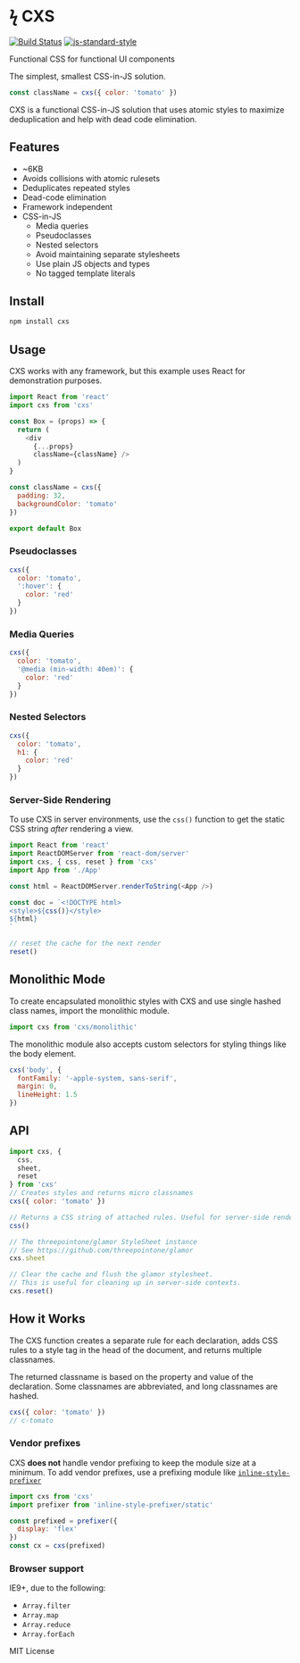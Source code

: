 
# ϟ CXS

[![Build Status](https://travis-ci.org/jxnblk/cxs.svg?branch=master)](https://travis-ci.org/jxnblk/cxs)
[![js-standard-style](https://img.shields.io/badge/code%20style-standard-brightgreen.svg)](http://standardjs.com/)

Functional CSS for functional UI components

The simplest, smallest CSS-in-JS solution.

```js
const className = cxs({ color: 'tomato' })
```

CXS is a functional CSS-in-JS solution that uses atomic styles
to maximize deduplication and help with dead code elimination.

## Features

- ~6KB
- Avoids collisions with atomic rulesets
- Deduplicates repeated styles
- Dead-code elimination
- Framework independent
- CSS-in-JS
  - Media queries
  - Pseudoclasses
  - Nested selectors
  - Avoid maintaining separate stylesheets
  - Use plain JS objects and types
  - No tagged template literals

## Install

```sh
npm install cxs
```

## Usage

CXS works with any framework, but this example uses React for demonstration purposes.

```js
import React from 'react'
import cxs from 'cxs'

const Box = (props) => {
  return (
    <div
      {...props}
      className={className} />
  )
}

const className = cxs({
  padding: 32,
  backgroundColor: 'tomato'
})

export default Box
```

### Pseudoclasses

```js
cxs({
  color: 'tomato',
  ':hover': {
    color: 'red'
  }
})
```

### Media Queries

```js
cxs({
  color: 'tomato',
  '@media (min-width: 40em)': {
    color: 'red'
  }
})
```

### Nested Selectors

```js
cxs({
  color: 'tomato',
  h1: {
    color: 'red'
  }
})
```

### Server-Side Rendering

To use CXS in server environments, use the `css()` function to get the static CSS string *after* rendering a view.

```js
import React from 'react'
import ReactDOMServer from 'react-dom/server'
import cxs, { css, reset } from 'cxs'
import App from './App'

const html = ReactDOMServer.renderToString(<App />)

const doc = `<!DOCTYPE html>
<style>${css()}</style>
${html}
`

// reset the cache for the next render
reset()

```

## Monolithic Mode

To create encapsulated monolithic styles with CXS and use single hashed class names, import the monolithic module.

```js
import cxs from 'cxs/monolithic'
```

The monolithic module also accepts custom selectors for styling things like the body element.

```js
cxs('body', {
  fontFamily: '-apple-system, sans-serif',
  margin: 0,
  lineHeight: 1.5
})
```

## API

```js
import cxs, {
  css,
  sheet,
  reset
} from 'cxs'
// Creates styles and returns micro classnames
cxs({ color: 'tomato' })

// Returns a CSS string of attached rules. Useful for server-side rendering
css()

// The threepointone/glamor StyleSheet instance
// See https://github.com/threepointone/glamor
cxs.sheet

// Clear the cache and flush the glamor stylesheet.
// This is useful for cleaning up in server-side contexts.
cxs.reset()
```

## How it Works

The CXS function creates a separate rule for each declaration,
adds CSS rules to a style tag in the head of the document,
and returns multiple classnames.

The returned classname is based on the property and value of the declaration.
Some classnames are abbreviated, and long classnames are hashed.

```js
cxs({ color: 'tomato' })
// c-tomato
```

### Vendor prefixes

CXS **does not** handle vendor prefixing to keep the module size at a minimum.
To add vendor prefixes, use a prefixing module like [`inline-style-prefixer`](https://github.com/rofrischmann/inline-style-prefixer)

```js
import cxs from 'cxs'
import prefixer from 'inline-style-prefixer/static'

const prefixed = prefixer({
  display: 'flex'
})
const cx = cxs(prefixed)
```

### Browser support

IE9+, due to the following:
- `Array.filter`
- `Array.map`
- `Array.reduce`
- `Array.forEach`

MIT License
